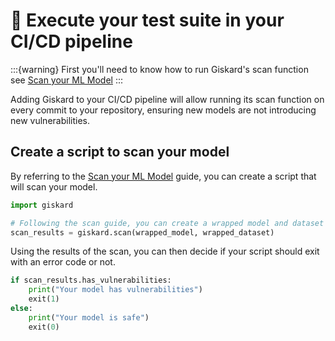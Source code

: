 # 🚀 Execute your test suite in your CI/CD pipeline

:::{warning}
First you'll need to know how to run Giskard's scan function
see [Scan your ML Model](../scan/index.md)
:::

Adding Giskard to your CI/CD pipeline will allow running its scan function on every commit to your repository, ensuring
new models are not introducing new vulnerabilities.

## Create a script to scan your model

By referring to the [Scan your ML Model](../scan/index.md) guide, you can create a script that will scan your model.

```python
import giskard

# Following the scan guide, you can create a wrapped model and dataset
scan_results = giskard.scan(wrapped_model, wrapped_dataset)
```

Using the results of the scan, you can then decide if your script should exit with an error code or not.

```python
if scan_results.has_vulnerabilities:
    print("Your model has vulnerabilities")
    exit(1)
else:
    print("Your model is safe")
    exit(0)
```